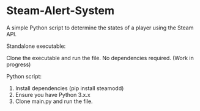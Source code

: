 # Steam-Alert-System
A simple Python script to determine the states of a player using the Steam API.

Standalone executable:

Clone the executable and run the file. No dependencies required. (Work in progress)

Python script:

1. Install dependencies (pip install steamodd)
2. Ensure you have Python 3.x.x
3. Clone main.py and run the file.


